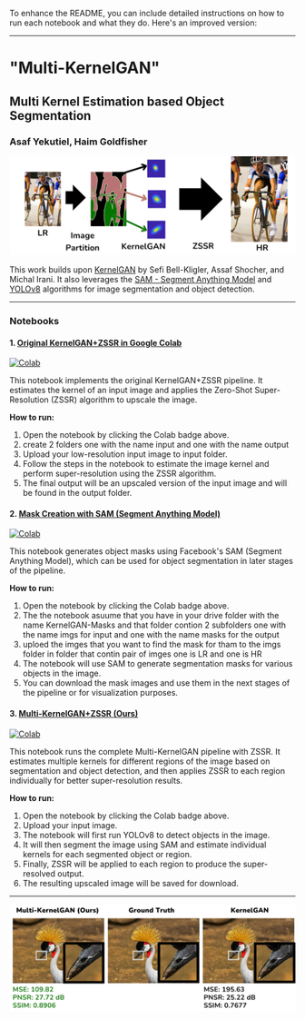To enhance the README, you can include detailed instructions on how to run each notebook and what they do. Here's an improved version:

---

# "Multi-KernelGAN"
## Multi Kernel Estimation based Object Segmentation

### Asaf Yekutiel, Haim Goldfisher

<img src="Images/template.png" alt="Multi-KernelGAN Model Pipeline">

This work builds upon [KernelGAN](https://github.com/sefibk/KernelGAN) by Sefi Bell-Kligler, Assaf Shocher, and Michal Irani. It also leverages the [SAM - Segment Anything Model](https://github.com/facebookresearch/segment-anything) and [YOLOv8](https://github.com/ultralytics/ultralytics) algorithms for image segmentation and object detection.

---

### Notebooks

#### 1. **[Original KernelGAN+ZSSR in Google Colab](https://colab.research.google.com/github/kuty007/Multi-Kernel-GAN/blob/main/Colab%20Notebooks/KernelGAN.ipynb)**  
[![Colab](https://colab.research.google.com/assets/colab-badge.svg)](https://colab.research.google.com/github/kuty007/Multi-Kernel-GAN/blob/main/Colab%20Notebooks/KernelGAN.ipynb)  

This notebook implements the original KernelGAN+ZSSR pipeline. It estimates the kernel of an input image and applies the Zero-Shot Super-Resolution (ZSSR) algorithm to upscale the image.

**How to run:**
1. Open the notebook by clicking the Colab badge above.
2. create 2 folders one with the name input and one with the name output
3. Upload your low-resolution input image to input folder.
4. Follow the steps in the notebook to estimate the image kernel and perform super-resolution using the ZSSR algorithm.
5. The final output will be an upscaled version of the input image and will be found in the output folder.

#### 2. **[Mask Creation with SAM (Segment Anything Model)](https://colab.research.google.com/github/kuty007/Multi-Kernel-GAN/blob/main/Colab%20Notebooks/Mask_Generator.ipynb)**  
[![Colab](https://colab.research.google.com/assets/colab-badge.svg)](https://colab.research.google.com/github/kuty007/Multi-Kernel-GAN/blob/main/Colab%20Notebooks/Mask_Generator.ipynb)  

This notebook generates object masks using Facebook's SAM (Segment Anything Model), which can be used for object segmentation in later stages of the pipeline.

**How to run:**
1. Open the notebook by clicking the Colab badge above.
2. The the notebook asuume that you have in your drive folder with the name KernelGAN-Masks and that folder contion 2 subfolders one with the name imgs for input and one with the name masks for the output
3. uploed the imges that you want to find the mask for tham to the imgs folder in folder that contin pair of imges one is LR and one is HR
4. The notebook will use SAM to generate segmentation masks for various objects in the image.
5. You can download the mask images and use them in the next stages of the pipeline or for visualization purposes.

#### 3. **[Multi-KernelGAN+ZSSR (Ours)](https://colab.research.google.com/github/kuty007/Multi-Kernel-GAN/blob/main/Colab%20Notebooks/Run_MultiKernelGAN%2BZSSR.ipynb)**  
[![Colab](https://colab.research.google.com/assets/colab-badge.svg)](https://colab.research.google.com/github/kuty007/Multi-Kernel-GAN/blob/main/Colab%20Notebooks/Run_MultiKernelGAN%2BZSSR.ipynb)  

This notebook runs the complete Multi-KernelGAN pipeline with ZSSR. It estimates multiple kernels for different regions of the image based on segmentation and object detection, and then applies ZSSR to each region individually for better super-resolution results.

**How to run:**
1. Open the notebook by clicking the Colab badge above.
2. Upload your input image.
3. The notebook will first run YOLOv8 to detect objects in the image.
4. It will then segment the image using SAM and estimate individual kernels for each segmented object or region.
5. Finally, ZSSR will be applied to each region to produce the super-resolved output.
6. The resulting upscaled image will be saved for download.

---

<img src="Images/good_example.png" alt="Multi-KernelGAN Model Performance">

